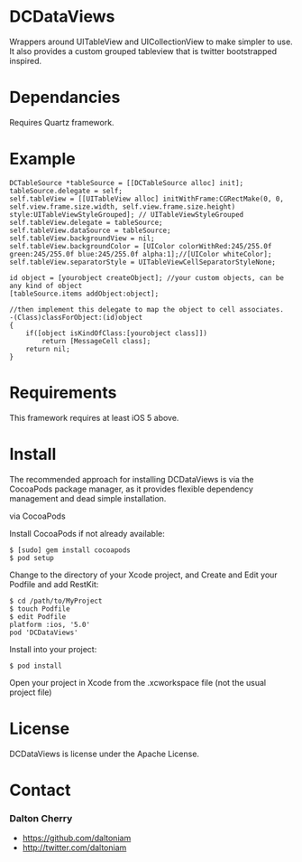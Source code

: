 # DCDataViews #

Wrappers around UITableView and UICollectionView to make simpler to use. It also provides a custom grouped tableview that is twitter bootstrapped inspired.

# Dependancies #

Requires Quartz framework. 

# Example #

	DCTableSource *tableSource = [[DCTableSource alloc] init];
	tableSource.delegate = self;
    self.tableView = [[UITableView alloc] initWithFrame:CGRectMake(0, 0, self.view.frame.size.width, self.view.frame.size.height) style:UITableViewStyleGrouped]; // UITableViewStyleGrouped
    self.tableView.delegate = tableSource;
    self.tableView.dataSource = tableSource;
    self.tableView.backgroundView = nil;
    self.tableView.backgroundColor = [UIColor colorWithRed:245/255.0f green:245/255.0f blue:245/255.0f alpha:1];//[UIColor whiteColor];
    self.tableView.separatorStyle = UITableViewCellSeparatorStyleNone;

	id object = [yourobject createObject]; //your custom objects, can be any kind of object
	[tableSource.items addObject:object];
	
	//then implement this delegate to map the object to cell associates.
	-(Class)classForObject:(id)object
	{
	    if([object isKindOfClass:[yourobject class]])
	        return [MessageCell class];
	    return nil;
	}
	
# Requirements #

This framework requires at least iOS 5 above. 

# Install #

The recommended approach for installing DCDataViews is via the CocoaPods package manager, as it provides flexible dependency management and dead simple installation.

via CocoaPods

Install CocoaPods if not already available:

	$ [sudo] gem install cocoapods
	$ pod setup
Change to the directory of your Xcode project, and Create and Edit your Podfile and add RestKit:

	$ cd /path/to/MyProject
	$ touch Podfile
	$ edit Podfile
	platform :ios, '5.0' 
	pod 'DCDataViews'

Install into your project:

	$ pod install
	
Open your project in Xcode from the .xcworkspace file (not the usual project file)

# License #

DCDataViews is license under the Apache License.

# Contact #

### Dalton Cherry ###
* https://github.com/daltoniam
* http://twitter.com/daltoniam
